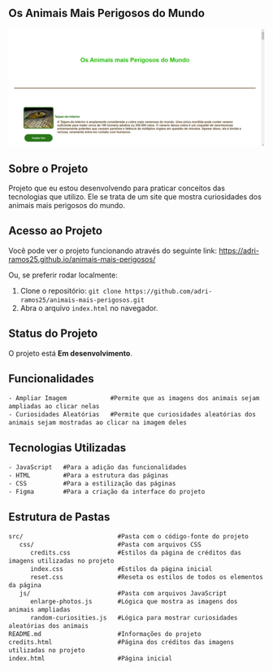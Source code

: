## Os Animais Mais Perigosos do Mundo

![Imagens do projeto](https://github.com/adri-ramos25/animais-mais-perigosos/raw/master/src/images/screenshot.png)



## Sobre o Projeto

Projeto que eu estou desenvolvendo para praticar conceitos das tecnologias que utilizo. Ele se trata de um site que mostra curiosidades dos animais mais perigosos do mundo.



## Acesso ao Projeto

Você pode ver o projeto funcionando através do seguinte link: https://adri-ramos25.github.io/animais-mais-perigosos/

Ou, se preferir rodar localmente:

1. Clone o repositório: `git clone https://github.com/adri-ramos25/animais-mais-perigosos.git`
2. Abra o arquivo `index.html` no navegador.



## Status do Projeto

O projeto está **Em desenvolvimento**.



## Funcionalidades

```plaintext
- Ampliar Imagem            #Permite que as imagens dos animais sejam ampliadas ao clicar nelas
- Curiosidades Aleatórias   #Permite que curiosidades aleatórias dos animais sejam mostradas ao clicar na imagem deles
```



## Tecnologias Utilizadas

```plaintext
- JavaScript   #Para a adição das funcionalidades
- HTML         #Para a estrutura das páginas
- CSS          #Para a estilização das páginas
- Figma        #Para a criação da interface do projeto
```



## Estrutura de Pastas

```plaintext
src/                          #Pasta com o código-fonte do projeto
   css/                       #Pasta com arquivos CSS
      credits.css             #Estilos da página de créditos das imagens utilizadas no projeto
      index.css               #Estilos da página inicial
      reset.css               #Reseta os estilos de todos os elementos da página
   js/                        #Pasta com arquivos JavaScript
      enlarge-photos.js       #Lógica que mostra as imagens dos animais ampliadas
      random-curiosities.js   #Lógica para mostrar curiosidades aleatórias dos animais
README.md                     #Informações do projeto
credits.html                  #Página dos créditos das imagens utilizadas no projeto
index.html                    #Página inicial
```